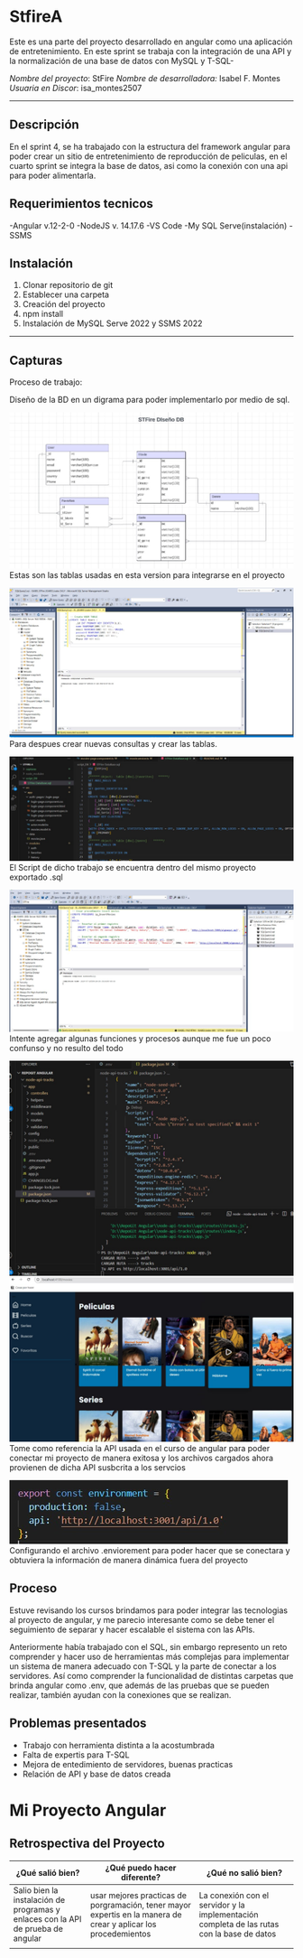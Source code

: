 # StfireA

Este es una parte del proyecto desarrollado en angular como una aplicación de entretenimiento. En este sprint se trabaja con la integración de una API y la normalización de una base de datos con MySQL y T-SQL-

*Nombre del proyecto*: StFire
*Nombre de desarrolladora:* Isabel F. Montes
*Usuaria en Discor*: isa_montes2507

---

## Descripción
En el sprint 4, se ha trabajado con la estructura del framework angular para poder crear un sitio de entretenimiento de reproducción de peliculas, en el cuarto sprint se integra la base de datos, asi como la conexión con una api para poder alimentarla. 


## Requerimientos tecnicos

-Angular v.12-2-0
-NodeJS v. 14.17.6
-VS Code
-My SQL Serve(instalación)
-SSMS

## Instalación

1. Clonar repositorio de git
2. Establecer una carpeta 
3. Creación del proyecto
4. npm install
5. Instalación de MySQL Serve 2022 y SSMS 2022

---

## Capturas

Proceso de trabajo:

Diseño de la BD en un  digrama para poder implementarlo por medio de sql. 


![ST1](./capturas/imagenes/DiagramDB.jpg)
Estas son las tablas usadas en esta version para integrarse en el proyecto

![ST2](./capturas/imagenes/UserTable.jpg)
Para despues crear nuevas consultas y crear las tablas. 

![ST3](./capturas/imagenes/script.jpg)
El Script de dicho trabajo se encuentra dentro del mismo proyecto exportado .sql

![ST4](./capturas/imagenes/procedimiento.jpg)
Intente agregar algunas funciones y procesos aunque me fue un poco confunso y no resulto del todo

![ST5](./capturas/imagenes/api.jpg)
![ST5](./capturas/imagenes/cargaSTfireAPI.jpg)
Tome como referencia la API usada en el curso de angular para poder conectar mi proyecto de manera exitosa
y los archivos cargados ahora provienen de dicha API susbcrita a los servcios

![ST5](./capturas/imagenes/enviroment.jpg)
Configurando el archivo .enviorement para poder hacer que se conectara y obtuviera la información de manera dinámica fuera del proyecto

## Proceso

Estuve revisando los cursos brindamos para poder integrar las tecnologias al proyecto de angular, y me parecio interesante como se debe tener el seguimiento de separar y hacer escalable el sistema con las APIs. 

Anteriormente había trabajado con el SQL, sin embargo represento un reto comprender y hacer uso de herramientas más complejas para implementar un sistema de manera adecuado con T-SQL y la parte de conectar a los servidores. Así como comprender la funcionalidad de distintas carpetas que brinda angular como .env, que además de las pruebas que se pueden realizar, también ayudan con la conexiones que se realizan. 
## Problemas presentados

- Trabajo con herramienta distinta a la acostumbrada
- Falta de expertis para T-SQL
- Mejora de entedimiento de servidores, buenas practicas 
- Relación de API y base de datos creada 

# Mi Proyecto Angular

## Retrospectiva del Proyecto

| ¿Qué salió bien? | ¿Qué puedo hacer diferente? | ¿Qué no salió bien? |
|------------------|-----------------------------|---------------------|
| Salio bien la instalación de programas y enlaces con la API de prueba de angular | usar mejores practicas de porgramación, tener mayor expertis en la manera de crear y aplicar los procedemientos        | La conexión con el servidor y la implementación completa de las rutas con la base de datos    |
|                  |                             |                     |







